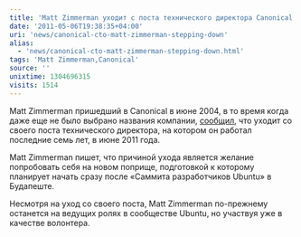 ```yaml
---
title: 'Matt Zimmerman уходит с поста технического директора Canonical'
date: '2011-05-06T19:38:35+04:00'
uri: 'news/canonical-cto-matt-zimmerman-stepping-down'
alias: 
  - 'news/canonical-cto-matt-zimmerman-stepping-down.html'
tags: 'Matt Zimmerman,Canonical'
source: ''
unixtime: 1304696315
visits: 1514
---
```

Matt Zimmerman пришедший в Canonical в июне 2004, в то время когда даже еще не было выбрано названия компании, [сообщил](http://blog.canonical.com/?p=566), что уходит со своего поста технического директора, на котором он работал последние семь лет, в июне 2011 года.

Matt Zimmerman пишет, что причиной ухода является желание попробовать себя на новом поприще, подготовкой к которому планирует начать сразу после «Саммита разработчиков Ubuntu» в Будапеште.

Несмотря на уход со своего поста, Matt Zimmerman по-прежнему останется на ведущих ролях в сообществе Ubuntu, но участвуя уже в качестве волонтера.
